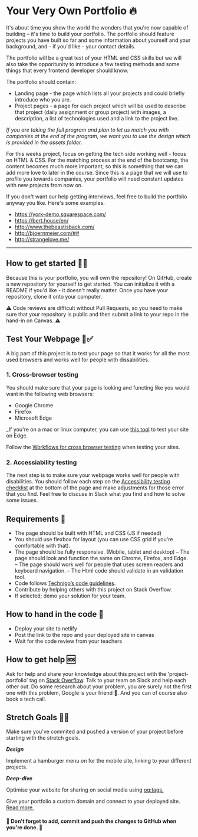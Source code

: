 # Your Very Own Portfolio 🔥

It's about time you show the world the wonders that you're now capable of building – it's time to build your portfolio. The portfolio should feature projects you have built so far and some information about yourself and your background, and - if you'd like - your contact details.

The portfolio will be a great test of your HTML and CSS skills but we will also take the opporitunity to introduce a few testing methods and some things that every frontend developer should know. 

The portfolio should contain: 
* Landing page - the page which lists all your projects and could briefly introduce who you are.
* Project pages - a page for each project which will be used to describe that project (daily assignment or group project) with images, a description, a list of technologies used and a link to the project live.

*If you are taking the full program and plan to let us match you with companies at the end of the program, we want you to use the design which is provided in the assets folder.*

For this weeks project, focus on getting the tech side working well - focus on HTML & CSS. For the matching process at the end of the bootcamp, the content becomes much more important, so this is something that we can add more love to later in the course. Since this is a page that we will use to profile you towards companies, your portfolio will need constant updates with new projects from now on.

If you don't want our help getting interviews, feel free to build the portfolio anyway you like. Here's some examples. 

* https://york-demo.squarespace.com/
* https://bert.house/en/
* http://www.thebeastisback.com/
* http://bjoernmeier.com/##
* http://strangelove.me/

---

## How to get started 💪🏼

Because this is your portfolio, you will own the repository! On GitHub, create a new repository for yourself to get started. You can initialize it with a README if you'd like - it doesn't really matter. Once you have your repository, clone it onto your computer.

:warning: Code reviews are difficult without Pull Requests, so you need to make sure that your repository is public and then submit a link to your repo in the hand-in on Canvas. :warning:

## Test Your Webpage 🏼✅

A big part of this project is to test your page so that it works for all the most used browsers and works well for people with dissabilities. 

### 1. Cross-browser testing
You should make sure that your page is looking and functing like you would want in the following web browsers:

* Google Chrome
* Firefox
* Microsoft Edge

_If you're on a mac or linux computer, you can use [this tool](https://developer.microsoft.com/en-us/microsoft-edge/tools/remote/) to test your site on Edge.

Follow the [Workflows for cross browser testing](https://developer.mozilla.org/en-US/docs/Learn/Tools_and_testing/Cross_browser_testing/Introduction) when testing your sites. 

### 2. Accessiability testing

The next step is to make sure your webpage works well for people with disabilities. You should follow each step on the [Accessibility testing checklist](https://developer.mozilla.org/en-US/docs/Learn/Tools_and_testing/Cross_browser_testing/Accessibility) at the bottom of the page and make adjustments for those error that you find. Feel free to discuss in Slack what you find and how to solve some issues. 


## Requirements 🧪

- The page should be built with HTML and CSS (JS if needed)
- You should use flexbox for layout (you can use CSS grid if you're comfortable with that). 
- The page should be fully responsive. (Mobile, tablet and desktop)
– The page should look and function the same on Chrome, Firefox, and Edge. 
– The page should work well for people that uses screen readers and keyboard navigation.
– The Html code should validate in an validation tool. 
- Code follows [Technigo’s code guidelines](https://www.notion.so/technigo/Guidelines-for-how-to-write-good-code-69ffb59eac4e4358a7c5752efb873c4e).
- Contribute by helping others with this project on Stack Overflow.
- If selected; demo your solution for your team.

## How to hand in the code 🎯

- Deploy your site to netlify
- Post the link to the repo and your deployed site in canvas
- Wait for the code review from your teachers

## How to get help 🆘

Ask for help and share your knowledge about this project with the 'project-portfolio' tag on [Stack Overflow](https://stackoverflow.com/c/technigo/questions). Talk to your team on Slack and help each other out. Do some research about your problem, you are surely not the first one with this problem, Google is your friend 🙂. And you can of course also book a tech call. 

## Stretch Goals 🏃‍♂

Make sure you've commited and pushed a version of your project before starting with the stretch goals.

**_Design_**

Implement a hamburger menu on for the mobile site, linking to your different projects. 

**_Deep-dive_**

Optimise your website for sharing on social media using [og:tags.](https://css-tricks.com/essential-meta-tags-social-media/)

Give your portfolio a custom domain and connect to your deployed site. [Read more.](https://docs.netlify.com/domains-https/custom-domains/) 


#### 🚨 Don't forget to add, commit and push the changes to GitHub when you're done. 🏁

